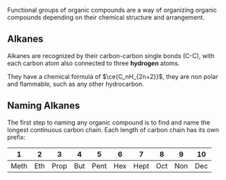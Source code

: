 Functional groups of organic compounds are a way of organizing organic compounds depending on their chemical structure and arrangement.
## Alkanes
Alkanes are recognized by their carbon-carbon single bonds (C-C), with each carbon atom also connected to three **hydrogen** atoms.

They have a chemical formula of $\ce{C_nH_{2n+2}}$, they are non polar and flammable, such as any other hydrocarbon.

## Naming Alkanes
The first step to naming any organic compound is to find and name the longest continuous carbon chain. Each length of carbon chain has its own prefix:

| 1    | 2   | 3    | 4   | 5    | 6   | 7    | 8   | 9   | 10  |
| ---- | --- | ---- | --- | ---- | --- | ---- | --- | --- | --- |
| Meth | Eth | Prop | But | Pent | Hex | Hept | Oct | Non | Dec |

